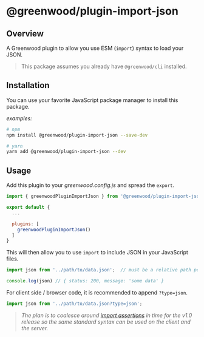 # @greenwood/plugin-import-json

## Overview
A Greenwood plugin to allow you use ESM (`import`) syntax to load your JSON.

> This package assumes you already have `@greenwood/cli` installed.

## Installation
You can use your favorite JavaScript package manager to install this package.

_examples:_
```bash
# npm
npm install @greenwood/plugin-import-json --save-dev

# yarn
yarn add @greenwood/plugin-import-json --dev
```

## Usage
Add this plugin to your _greenwood.config.js_ and spread the `export`.

```javascript
import { greenwoodPluginImportJson } from '@greenwood/plugin-import-json';

export default {
  ...

  plugins: [
    greenwoodPluginImportJson()
  ]
}
```

This will then allow you to use `import` to include JSON in your JavaScript files.
```js
import json from '../path/to/data.json';  // must be a relative path per ESM spec

console.log(json) // { status: 200, message: 'some data' }
```

For client side / browser code, it is recommended to append `?type=json`.
```js
import json from '../path/to/data.json?type=json';
```

> _The plan is to coalesce around [import assertions](https://github.com/ProjectEvergreen/greenwood/issues/923) in time for the v1.0 release so the same standard syntax can be used on the client and the server._